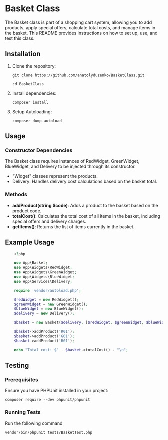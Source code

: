 # Basket Class
The Basket class is part of a shopping cart system, allowing you to add products, apply special offers, calculate total costs, and manage items in the basket. This README provides instructions on how to set up, use, and test this class.

## Installation

1. Clone the repository:

    `git clone https://github.com/anatolyduzenko/BasketClass.git`

    `cd BasketClass`

2. Install dependencies:

    `composer install`

3. Setup Autoloading:

    `composer dump-autoload`

## Usage

### Constructor Dependencies

The Basket class requires instances of RedWidget, GreenWidget, BlueWidget, and Delivery to be injected through its constructor.

* "Widget" classes represent the products. 
* Delivery: Handles delivery cost calculations based on the basket total.

### Methods

* **addProduct(string $code)**: Adds a product to the basket based on the product code.
* **totalCost()**: Calculates the total cost of all items in the basket, including special offers and delivery charges.
* **getItems()**: Returns the list of items currently in the basket.

## Example Usage

```php
    <?php

    use App\Basket;
    use App\Widgets\RedWidget;
    use App\Widgets\GreenWidget;
    use App\Widgets\BlueWidget;
    use App\Services\Delivery;

    require 'vendor/autoload.php';

    $redWidget = new RedWidget();
    $greenWidget = new GreenWidget();
    $blueWidget = new BlueWidget();
    $delivery = new Delivery();

    $basket = new Basket($delivery, [$redWidget, $greenWidget, $blueWidget]);

    $basket->addProduct('R01');
    $basket->addProduct('G01');
    $basket->addProduct('B01');

    echo "Total cost: $" . $basket->totalCost() . "\n";

```

## Testing

### Prerequisites
Ensure you have PHPUnit installed in your project:

`composer require --dev phpunit/phpunit`
### Running Tests
Run the following command 

`vendor/bin/phpunit tests/BasketTest.php`

